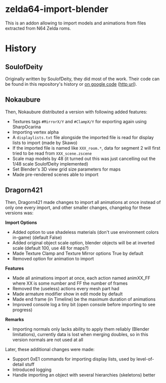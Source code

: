 # zelda64-import-blender

This is an addon allowing to import models and animations from files extracted from N64 Zelda roms.

# History

## SoulofDeity

Originally written by SoulofDeity, they did most of the work. Their code can be found in this repository's history or 
[on google code](https://code.google.com/archive/p/sods-blender-plugins/)
([http url](http://code.google.com/archive/p/sods-blender-plugins/)).

## Nokaubure

Then, Nokaubure distributed a version with following added features:
- Textures tags `#MirrorX/Y` and `#ClampX/Y` for exporting again using SharpOcarina
- Importing vertex alpha
- A `displaylists.txt` file alongside the imported file is read for display lists to import (made by Skawo)
- If the imported file is named like `XXX_room.*`, data for segment 2 will first tried to be read from `XXX_scene.zscene`
- Scale map models by 48 (it turned out this was just cancelling out the 1/48 scale SoulofDeity implemented)
- Set Blender's 3D view grid size parameters for maps
- Made pre-rendered scenes able to import

## Dragorn421

Then, Dragorn421 made changes to import all animations at once instead of only one every import, and other smaller changes, changelog for these versions was:

**Import Options**
- Added option to use shadeless materials (don't use environment colors in-game) (default False)
- Added original object scale option, blender objects will be at inverted scale (default 100, use 48 for maps?)
- Made Texture Clamp and Texture Mirror options True by default
- Removed option for animation to import

**Features**
- Made all animations import at once, each action named animXX_FF where XX is some number and FF the number of frames
- Removed the (useless) actions every mesh part had
- Made armature modifier show in edit mode by default
- Made end frame (in Timeline) be the maximum duration of animations
- Improved console log a tiny bit (open console before importing to see progress)

**Remarks**
- Importing normals only lacks ability to apply them reliably (Blender limitations), currently data is lost when merging doubles, so in this version normals are not used at all

Later, these additional changes were made:
- Support 0xE1 commands for importing display lists, used by level-of-detail stuff
- Introduced logging
- Handle importing an object with several hierarchies (skeletons) better
